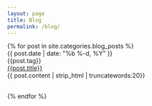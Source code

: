 ```yaml
---
layout: page
title: Blog
permalink: /blog/
---
```


<div class="home">
  {% for post in site.categories.blog_posts %}
  <div class="post postContent">
    <div  class="postDate"><time datetime="{{ post.date | date_to_xmlschema }}" itemprop="datePublished">{{ post.date | date: "%b %-d, %Y" }}</time>
    </div>
    <div class="postDay">
      {{post.tag}}
    </div>
    <div class="postTitle">
    <a class='postLink' href="{{site.url}}{{site.baseurl}}{{post.url}}">{{post.title}}</a>
    </div>
    <div class="postExt">
   {{ post.content | strip_html | truncatewords:20}}
    </div>
    <br>

  </div>


  {% endfor %}
</div>



